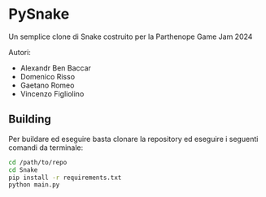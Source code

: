 # PySnake

Un semplice clone di Snake costruito per la Parthenope Game Jam 2024

Autori:
- Alexandr Ben Baccar
- Domenico Risso
- Gaetano Romeo
- Vincenzo Figliolino

## Building

Per buildare ed eseguire basta clonare la repository ed eseguire i seguenti comandi da terminale:

```bash
cd /path/to/repo
cd Snake
pip install -r requirements.txt
python main.py
```
